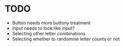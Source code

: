 TODO
====

- Button needs more buttony treatment
- Input needs to look like input?
- Selecting other letter combinations
- Selecting whether to randomise letter counts or not